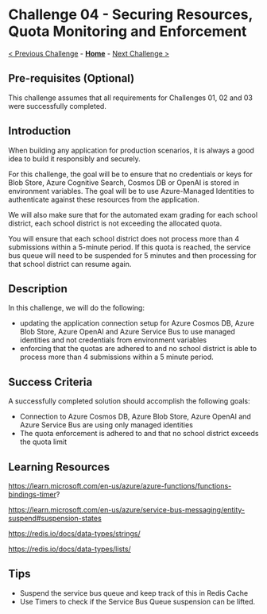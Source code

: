 # Challenge 04 - Securing Resources, Quota Monitoring and Enforcement

[< Previous Challenge](./Challenge-03.md) - **[Home](../README.md)** - [Next Challenge >](./Challenge-05.md)

## Pre-requisites (Optional)

This challenge assumes that all requirements for Challenges 01, 02 and 03 were successfully completed.

## Introduction

When building any application for production scenarios, it is always a good idea to build it responsibly and securely.

For this challenge, the goal will be to ensure that no credentials or keys for Blob Store, Azure Cognitive Search, Cosmos DB or OpenAI is stored in environment variables.
The goal will be to use Azure-Managed Identities to authenticate against these resources from the application.

We will also make sure that for the automated exam grading for each school district, each school district is not exceeding the allocated quota.

You will ensure that each school district does not process more than 4 submissions within a 5-minute period. If this quota is reached, the service bus queue will need to be suspended for 5 minutes and then processing for that school district can resume again.
## Description

In this challenge, we will do the following:
- updating the application connection setup for Azure Cosmos DB, Azure Blob Store, Azure OpenAI and Azure Service Bus to use managed identities and not credentials from environment variables
- enforcing that the quotas are adhered to and no school district is able to process more than 4 submissions within a 5 minute period.

## Success Criteria

A successfully completed solution should accomplish the following goals:

- Connection to Azure Cosmos DB, Azure Blob Store, Azure OpenAI and Azure Service Bus are using only managed identities
- The quota enforcement is adhered to and that no school district exceeds the quota limit



## Learning Resources

https://learn.microsoft.com/en-us/azure/azure-functions/functions-bindings-timer?

https://learn.microsoft.com/en-us/azure/service-bus-messaging/entity-suspend#suspension-states

https://redis.io/docs/data-types/strings/

https://redis.io/docs/data-types/lists/

## Tips
- Suspend the service bus queue and keep track of this in Redis Cache
- Use Timers to check if the Service Bus Queue suspension can be lifted.

